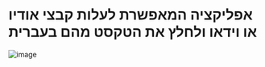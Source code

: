 # אפליקציה המאפשרת לעלות קבצי אודיו או וידאו ולחלץ את הטקסט מהם בעברית

![image](https://i.imgur.com/FXFMBi4.jpeg)
